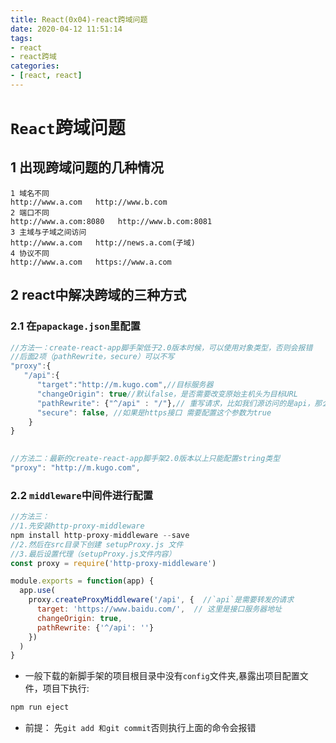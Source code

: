 ```yaml
---
title: React(0x04)-react跨域问题
date: 2020-04-12 11:51:14
tags:
- react
- react跨域
categories:
- [react, react]
---
```


# `React`跨域问题

## 1 出现跨域问题的几种情况

```
1 域名不同
http://www.a.com   http://www.b.com
2 端口不同
http://www.a.com:8080   http://www.b.com:8081
3 主域与子域之间访问
http://www.a.com   http://news.a.com(子域)
4 协议不同
http://www.a.com   https://www.a.com
```

##  2 react中解决跨域的三种方式

###  2.1  在`papackage.json`里配置

```js
//方法一：create-react-app脚手架低于2.0版本时候，可以使用对象类型，否则会报错
//后面2项（pathRewrite，secure）可以不写
"proxy":{
   "/api":{
      "target":"http://m.kugo.com",//目标服务器
      "changeOrigin": true//默认false，是否需要改变原始主机头为目标URL
      "pathRewrite": {"^/api" : "/"},// 重写请求，比如我们源访问的是api，那么请求会被解析为/
      "secure": false, //如果是https接口 需要配置这个参数为true
    }
}
    

//方法二：最新的create-react-app脚手架2.0版本以上只能配置string类型
"proxy": "http://m.kugo.com",
```

###  2.2  `middleware`中间件进行配置 

```js
//方法三：
//1.先安装http-proxy-middleware
npm install http-proxy-middleware --save
//2.然后在src目录下创建 setupProxy.js 文件
//3.最后设置代理（setupProxy.js文件内容）
const proxy = require('http-proxy-middleware')

module.exports = function(app) {
  app.use(
    proxy.createProxyMiddleware('/api', {  //`api`是需要转发的请求 
      target: 'https://www.baidu.com/',  // 这里是接口服务器地址
      changeOrigin: true,
      pathRewrite: {'^/api': ''}
    })
  )
}
```

*  一般下载的新脚手架的项目根目录中没有`config`文件夹,暴露出项目配置文件，项目下执行: 

  ```js
  npm run eject
  ```

  * 前提： 先`git add 和git commit`否则执行上面的命令会报错


